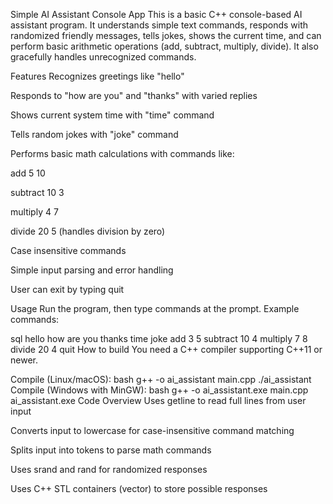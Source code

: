 
Simple AI Assistant Console App
This is a basic C++ console-based AI assistant program. It understands simple text commands, responds with randomized friendly messages, tells jokes, shows the current time, and can perform basic arithmetic operations (add, subtract, multiply, divide). It also gracefully handles unrecognized commands.

Features
Recognizes greetings like "hello"

Responds to "how are you" and "thanks" with varied replies

Shows current system time with "time" command

Tells random jokes with "joke" command

Performs basic math calculations with commands like:

add 5 10

subtract 10 3

multiply 4 7

divide 20 5 (handles division by zero)

Case insensitive commands

Simple input parsing and error handling

User can exit by typing quit

Usage
Run the program, then type commands at the prompt.
Example commands:

sql
hello
how are you
thanks
time
joke
add 3 5
subtract 10 4
multiply 7 8
divide 20 4
quit
How to build
You need a C++ compiler supporting C++11 or newer.

Compile (Linux/macOS):
bash
g++ -o ai_assistant main.cpp
./ai_assistant
Compile (Windows with MinGW):
bash
g++ -o ai_assistant.exe main.cpp
ai_assistant.exe
Code Overview
Uses getline to read full lines from user input

Converts input to lowercase for case-insensitive command matching

Splits input into tokens to parse math commands

Uses srand and rand for randomized responses

Uses C++ STL containers (vector<string>) to store possible responses
